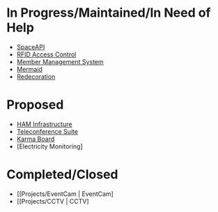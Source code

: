 In Progress/Maintained/In Need of Help
======================================

-   [SpaceAPI](http://wiki.farsetlabs.org.uk/Projects/SpaceAPI "Projects/SpaceAPI")
-   [RFID Access Control](http://wiki.farsetlabs.org.uk/w/index.php?title=Projects/RFID&action=edit&redlink=1 "Projects/RFID (page does not exist)")
-   [Member Management System](http://wiki.farsetlabs.org.uk/w/index.php?title=Projects/MMS&action=edit&redlink=1 "Projects/MMS (page does not exist)")
-   [Mermaid](http://wiki.farsetlabs.org.uk/w/index.php?title=Projects/Mermaid&action=edit&redlink=1 "Projects/Mermaid (page does not exist)")
-   [Redecoration](http://wiki.farsetlabs.org.uk/w/index.php?title=Projects/Redecoration&action=edit&redlink=1 "Projects/Redecoration (page does not exist)")

Proposed
========

-   [HAM Infrastructure](http://wiki.farsetlabs.org.uk/w/index.php?title=Projects/HAM_Infrastructure&action=edit&redlink=1 "Projects/HAM Infrastructure (page does not exist)")
-   [Teleconference Suite](http://wiki.farsetlabs.org.uk/w/index.php?title=Projects/Teleconference_Suite&action=edit&redlink=1 "Projects/Teleconference Suite (page does not exist)")
-   [Karma Board](http://wiki.farsetlabs.org.uk/w/index.php?title=Projects/Karma_Board&action=edit&redlink=1 "Projects/Karma Board (page does not exist)")
-   [Electricity Monitoring]

Completed/Closed
================

-   [[Projects/EventCam | EventCam]
-   [[Projects/CCTV | CCTV]

